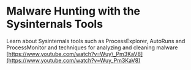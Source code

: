 # Malware Hunting with the Sysinternals Tools

Learn about Sysinternals tools such as ProcessExplorer, AutoRuns and ProcessMonitor and techniques for analyzing and cleaning malware [https://www.youtube.com/watch?v=Wuy\_Pm3KaV8](https://www.youtube.com/watch?v=Wuy_Pm3KaV8)


